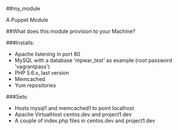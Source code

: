##my_module 

A Puppet Module

##What does this module provision to your Machine?

###Installs:

- Apache listening in port 80
- MySQL with a database 'mpwar_test' as example (root password 'vagrantpass')
- PHP 5.6.x, last version
- Memcached
- Yum repositories

###Sets:

- Hosts mysql1 and memcached1 to point localhost
- Apache VirtualHost centos.dev and project1.dev
- A couple of index.php files in centos.dev and project1.dev